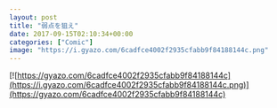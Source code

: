 ```yaml
---
layout: post
title: "弱点を狙え"
date: 2017-09-15T02:10:34+00:00
categories: ["Comic"]
image: "https://i.gyazo.com/6cadfce4002f2935cfabb9f84188144c.png"
---
```


[![https://gyazo.com/6cadfce4002f2935cfabb9f84188144c](https://i.gyazo.com/6cadfce4002f2935cfabb9f84188144c.png)](https://gyazo.com/6cadfce4002f2935cfabb9f84188144c)